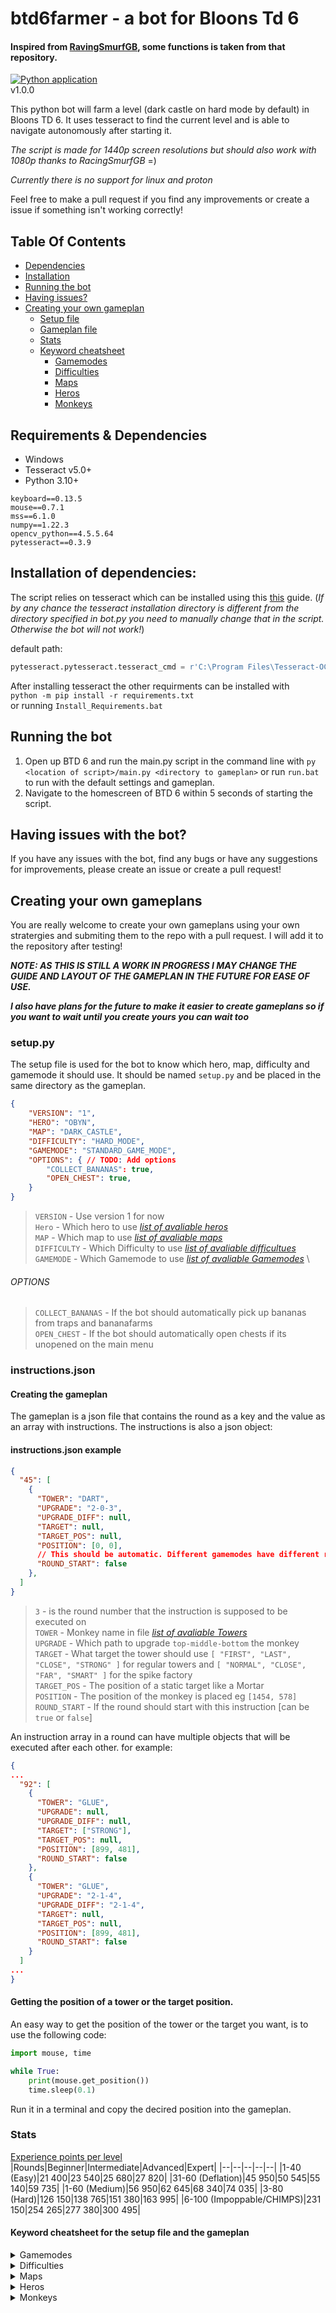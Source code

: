 # btd6farmer - a bot for Bloons Td 6
#### Inspired from [RavingSmurfGB](https://github.com/RavingSmurfGB/Py_AutoBloons), some functions is taken from that repository.
[![Python application](https://github.com/linus-jansson/btd6farmer/actions/workflows/check_bot.yml/badge.svg?branch=main)](https://github.com/linus-jansson/btd6farmer/actions/workflows/check_bot.yml)
\
v1.0.0

This python bot will farm a level (dark castle on hard mode by default) in Bloons TD 6. It uses tesseract to find the current level and is able to navigate autonomously after starting it.

*The script is made for 1440p screen resolutions but should also work with 1080p thanks to RacingSmurfGB* =)

*Currently there is no support for linux and proton*

Feel free to make a pull request if you find any improvements or create a issue if something isn't working correctly!

## Table Of Contents
- [Dependencies](#dependenices) 
- [Installation](#installation)
- [Running the bot](#running)
- [Having issues?](#issues)
- [Creating your own gameplan](#contributing)
    - [Setup file](#setup_file)
    - [Gameplan file](#gameplan_file)
    - [Stats](#stats)
    - [Keyword cheatsheet](#keywords)
        - [Gamemodes](#gamemodes)
        - [Difficulties](#difficulties)
        - [Maps](#maps)
        - [Heros](#heros)
        - [Monkeys](#monkeys)

<a name="dependenices"/>

## Requirements & Dependencies
- Windows
- Tesseract v5.0+
- Python 3.10+

```
keyboard==0.13.5
mouse==0.7.1
mss==6.1.0
numpy==1.22.3
opencv_python==4.5.5.64
pytesseract==0.3.9
```
<a name="installation"/>

## Installation of dependencies:
The script relies on tesseract which can be installed using this [this](https://github.com/UB-Mannheim/tesseract/wiki) guide. 
(*If by any chance the tesseract installation directory is different from the directory specified in bot.py you need to manually change that in the script. Otherwise the bot will not work!*)

default path:
```py
pytesseract.pytesseract.tesseract_cmd = r'C:\Program Files\Tesseract-OCR\tesseract.exe'
```

After installing tesseract the other requirments can be installed with\
`python -m pip install -r requirements.txt` \
or running `Install_Requirements.bat`

<a name="running"/>

## Running the bot
1. Open up BTD 6 and run the main.py script in the command line with `py <location of script>/main.py <directory to gameplan>` or run `run.bat` to run with the default settings and gameplan.
2. Navigate to the homescreen of BTD 6 within 5 seconds of starting the script.


<a name="issues"/>

## Having issues with the bot?
If you have any issues with the bot, find any bugs or have any suggestions for improvements, please create an issue or create a pull request!

<a name="contributing"/>

## Creating your own gameplans
You are really welcome to create your own gameplans using your own stratergies and submiting them to the repo with a pull request. I will add it to the repository after testing!

__*NOTE: AS THIS IS STILL A WORK IN PROGRESS I MAY CHANGE THE GUIDE AND LAYOUT OF THE GAMEPLAN IN THE FUTURE FOR EASE OF USE.*__

__*I also have plans for the future to make it easier to create gameplans so if you want to wait until you create yours you can wait too*__

<a name="setup_file"/>

### setup.py
The setup file is used for the bot to know which hero, map, difficulty and gamemode it should use.
It should be named `setup.py` and be placed in the same directory as the gameplan.

```json
{
    "VERSION": "1",
    "HERO": "OBYN",
    "MAP": "DARK_CASTLE",
    "DIFFICULTY": "HARD_MODE",
    "GAMEMODE": "STANDARD_GAME_MODE",
    "OPTIONS": { // TODO: Add options
        "COLLECT_BANANAS": true,
        "OPEN_CHEST": true,
    }
}
```
>`VERSION` - Use version 1 for now\
> `Hero` - Which hero to use *[list of avaliable heros](#heros)*  \
> `MAP` - Which map to use *[list of avaliable maps](#maps)* \
> `DIFFICULTY` - Which Difficulty to use *[list of avaliable difficultues](#difficulties)* \
> `GAMEMODE` - Which Gamemode to use *[list of avaliable Gamemodes](#gamemodes)* \
###### OPTIONS
> `COLLECT_BANANAS` - If the bot should automatically pick up bananas from traps and bananafarms \
> `OPEN_CHEST` - If the bot should automatically open chests if its unopened on the main menu

<a name="gameplan_file"/>

### instructions.json
#### Creating the gameplan 
The gameplan is a json file that contains the round as a key and the value as an array with instructions. The instructions is also a json object:
<!--
May be used in the future to make it easier
 ```json
{
    "INSTRUCTION": "MOVE_TO",
    "ARGUMENTS": [
        "x",
        "y"
    ]
}
``` -->
#### instructions.json example
```json
{
  "45": [
    {
      "TOWER": "DART",
      "UPGRADE": "2-0-3",
      "UPGRADE_DIFF": null,
      "TARGET": null,
      "TARGET_POS": null,
      "POSITION": [0, 0],
      // This should be automatic. Different gamemodes have different rounds it starts on.
      "ROUND_START": false 
    },
  ]
}

```
>`3` - is the round number that the instruction is supposed to be executed on\
> `TOWER` - Monkey name in file *[list of avaliable Towers](#monkeys)* \
> `UPGRADE` - Which path to upgrade `top-middle-bottom` the monkey \
> `TARGET` - What target the tower should use `[ "FIRST", "LAST", "CLOSE", "STRONG" ]` for regular towers and `[ "NORMAL", "CLOSE", "FAR", "SMART" ]` for the spike factory \
> `TARGET_POS` - The position of a static target like a Mortar  \
> `POSITION` - The position of the monkey is placed eg `[1454, 578]` \
> `ROUND_START` - If the round should start with this instruction [can be `true` or `false`]

An instruction array in a round can have multiple objects that will be executed after each other. for example:
```json
{
...
  "92": [
    {
      "TOWER": "GLUE",
      "UPGRADE": null,
      "UPGRADE_DIFF": null,
      "TARGET": ["STRONG"],
      "TARGET_POS": null,
      "POSITION": [899, 481],
      "ROUND_START": false
    },
    {
      "TOWER": "GLUE",
      "UPGRADE": "2-1-4",
      "UPGRADE_DIFF": "2-1-4",
      "TARGET": null,
      "TARGET_POS": null,
      "POSITION": [899, 481],
      "ROUND_START": false
    }
  ]
...
}

```

#### Getting the position of a tower or the target position.
An easy way to get the position of the tower or the target you want, is to use the following code:
```py
import mouse, time

while True:
    print(mouse.get_position())
    time.sleep(0.1)
```
Run it in a terminal and copy the decired position into the gameplan.


### Stats
[Experience points per level](https://bloons.fandom.com/wiki/Experience_Point_Farming)
|Rounds|Beginner|Intermediate|Advanced|Expert|
|--|--|--|--|--|
|1-40 (Easy)|21 400|23 540|25 680|27 820|
|31-60 (Deflation)|45 950|50 545|55 140|59 735|
|1-60 (Medium)|56 950|62 645|68 340|74 035|
|3-80 (Hard)|126 150|138 765|151 380|163 995|
|6-100 (Impoppable/CHIMPS)|231 150|254 265|277 380|300 495|

<a name="keywords"/>

#### Keyword cheatsheet for the setup file and the gameplan

<a name="gamemodes"/>
<details>
<summary>Gamemodes</summary>
TODO
</details>

<a name="difficulties"/>
<details>
<summary>Difficulties</summary>
TODO
</details>

<a name="maps"/>
<details>
<summary>Maps</summary>

|Monkey|Keyword in file|
|--|--|
|Monkey Meadow|MONKEY_MEADOW|
|Tree Stump|TREE_STUMP|
|Town Center|TOWN_CENTER|
|Scrapyard|SCRAPYARD|
|The Cabin|THE_CABIN|
|Resort|RESORT|
|Skates|SKATES|
|Lotus Island|LOTUS_ISLAND|
|Candy Falls|CANDY_FALLS|
|Winter Park|WINTER_PARK|
|Carved|CARVED|
|Park Path|PARK_PATH|
|Alpine Run|ALPINE_RUN|
|Frozen Over|FROZEN_OVER|
|In The Loop|IN_THE_LOOP|
|Cubism|CUBISM|
|Four Circles|FOUR_CIRCLES|
|Hedge|HEDGE|
|End Of The Road|END_OF_THE_ROAD|
|Logs|LOGS|
|Quiet Street|QUIET_STREET|
|Bloonarius Prime|BLOONARIUS_PRIME|
|Balance|BALANCE|
|Encrypted|ENCRYPTED|
|Bazaar|BAZAAR|
|Adora's Temple|ADORAS_TEMPLE|
|Spring Spring|SPRING_SPRING|
|KartsNDarts|KARTSNDARTS|
|Moon Landing|MOON_LANDING|
|Haunted|HAUNTED|
|Downstream|DOWNSTREAM|
|Firing Range|FIRING_RANGE|
|Cracked|CRACKED|
|Streambed|STREAMBED|
|Chutes|CHUTES|
|Rake|RAKE|
|Spice Islands|SPICE_ISLANDS|
|Sunken Columns|SUNKEN_COLUMNS|
|X Factor|XFACTOR|
|Mesa|MESA|
|Geared|GEARED|
|Spillway|SPILLWAY|
|Cargo|CARGO|
|Pat's Pond|PATS_POND|
|Peninsula|PENINSULA|
|High Finance|HIGH_FINANCE|
|Another Brick|ANOTHER_BRICK|
|Off The Coast|OFF_THE_COAST|
|Cornfield|CORNFIELD|
|Underground|UNDERGROUND|
|Sanctuary|SANCTUARY|
|Ravine|RAVINE|
|Flooded Valley|FLOODED_VALLEY|
|Infernal|INFERNAL|
|Bloody Puddles|BLOODY_PUDDLES|
|Workshop|WORKSHOP|
|Quad|QUAD|
|Dark Castle|DARK_CASTLE|
|Muddy Puddles|MUDDY_PUDDLES|
|#Ouch|OUCH|

</details>

<a name="heros"/>
<details>
<summary>Heros</summary>

|Monkey|Keyword in setupfile|
|--|--|
|Quincy|QUINCY|
|Gwendolin|GWENDOLIN|
|Striker Jones|STRIKER_JONES|
|Obyn Greenfoot|OBYN|
|Captain Churchill|MONKEY|
|Benjamin|BENJAMIN|
|Ezili|EZILI|
|Pat Fusty|PAT_FUSTY|
|Adora|ADORA|
|Admiral Brickell|ADMIRAL_BRICKELL|
|Etienne|ETIENNE|
|Sauda|SAUDA|
|Psi|PSI|
|Geraldo|GERALDO|

</details>

<a name="monkeys"/>
<details>
<summary>Monkeys</summary>

|Monkey|Keyword in instruction|
|--|--|
|Hero|HERO|
|Dart Monkey|DART|
|Boomerang Monkey|BOOMERANG|
|Bomb Shooter|BOMB|
|Tack Shooter|TACK|
|Ice Monkey|ICE|
|Glue Gunner|GLUE|
|Sniper Monkey|SNIPER|
|Monkey Sub|SUBMARINE|
|Monkey Buccaneer|BUCCANEER|
|Monkey Ace|ACE|
|Heli Pilot|HELI|
|Mortar Monkey|MORTAR|
|Dartling Gunner|DARTLING|
|Wizard Monkey|WIZARD|
|Super Monkey|SUPER|
|Ninja Monkey|NINJA|
|Alchemist|ALCHEMIST|
|Druid|DRUID|
|Banana Farm|BANANA|
|Spike factory|SPIKE|
|Monkey Village|VILLAGE|
|Engineer Monkey|ENGINEER|

</details>


